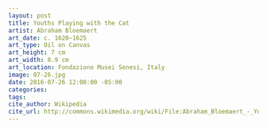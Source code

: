 ```yaml
---
layout: post
title: Youths Playing with the Cat
artist: Abraham Bloemaert
art_date: c. 1620–1625
art_type: Oil on Canvas
art_height: 7 cm
art_width: 8.9 cm
art_location: Fondazione Musei Senesi, Italy
image: 07-26.jpg
date: 2016-07-26 12:00:00 -05:00
categories:
tags:
cite_author: Wikipedia
cite_url: http://commons.wikimedia.org/wiki/File:Abraham_Bloemaert_-_Youths_playing_with_the_cat_-_Google_Art_Project.jpg
---
```

